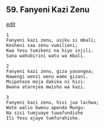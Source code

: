 ## 59. Fanyeni Kazi Zenu
[edit](https://docs.google.com/document/d/1YpYFmg5_4tVbwun%2DqnE0Sc3k0wu7hvI2/edit?mode=html)




    1
    Fanyeni kazi zenu, usiku si mbali;
    Kesheni saa zenu vumilieni;
    Kwa Yesu tumikeni na hiyo injili.
    Sana wahubirini watu wa mbali.

    2
    Fanyeni kazi zenu, giza yasongea;
    Nawengi wenzi wenu wamo gizani.
    Msipoteze moja dakika ni hizi:
    Bwana atarejea mwisho wa kazi.

    3
    Fanyeni kazi zenu, hivi jua lachwa;
    Wote walio kwenu apenda Mungu:
    Na sisi tumjuaye tuwafundishe
    Ili Yesu ajaye tumfurahishe.



